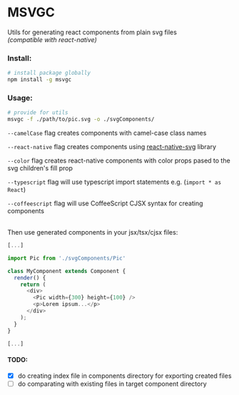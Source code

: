 # MSVGC

Utils for generating react components from plain svg files <br />
*(compatible with react-native)*

### Install:
```bash
# install package globally
npm install -g msvgc
```
### Usage:
```bash
# provide for utils
msvgc -f ./path/to/pic.svg -o ./svgComponents/
```

`--camelCase` flag creates components with camel-case class names

`--react-native` flag creates components using [react-native-svg](https://github.com/react-native-community/react-native-svg) library

`--color` flag creates react-native components with color props pased to the svg children's fill prop

`--typescript` flag will use typescript import statements e.g. (`import * as React`)

`--coffeescript` flag will use CoffeeScript CJSX syntax for creating components

<br />
Then use generated components in your jsx/tsx/cjsx files:

```js
[...]

import Pic from './svgComponents/Pic'

class MyComponent extends Component {
  render() {
    return (
      <div>
        <Pic width={300} height={100} />
        <p>Lorem ipsum...</p>
      </div>
    );
  }
}

[...]
```

#### TODO:
- [x] do creating index file in components directory for exporting created files
- [ ] do comparating with existing files in target component directory
